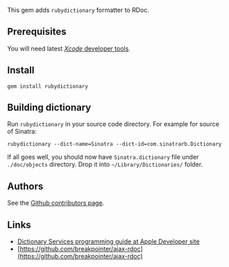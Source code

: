 This gem adds `rubydictionary` formatter to RDoc.

## Prerequisites

You will need latest [*Xcode* developer tools](http://developer.apple.com/).

## Install

    gem install rubydictionary

## Building dictionary

Run `rubydictionary` in your source code directory. For example for source of Sinatra:

    rubydictionary --dict-name=Sinatra --dict-id=com.sinatrarb.Dictionary

If all goes well, you should now have `Sinatra.dictionary` file under `./doc/objects` directory. Drop it into `~/Library/Dictionaries/` folder.

## Authors

See the [Github contributors page](https://github.com/priithaamer/rubydictionary/contributors).

## Links

* [Dictionary Services programming guide at Apple Developer site](http://developer.apple.com/library/mac/documentation/UserExperience/Conceptual/DictionaryServicesProgGuide/index.html)
* [https://github.com/breakpointer/ajax-rdoc](https://github.com/breakpointer/ajax-rdoc)